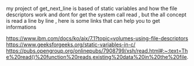 my project of get_next_line is based of static variables and how the file descriptors work and dont for get the system call read , but the all concept is read a line by line , here is some links that can help you to get informations 

https://www.ibm.com/docs/ko/aix/7.1?topic=volumes-using-file-descriptors
https://www.geeksforgeeks.org/static-variables-in-c/ 
https://pubs.opengroup.org/onlinepubs/7908799/xsh/read.html#:~:text=The%20read()%20function%20reads,existing%20data%20in%20the%20file.
